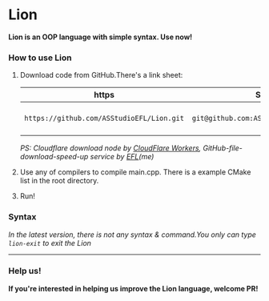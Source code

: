 # Lion

**Lion is an OOP language with simple syntax. Use now!**

### How to use Lion

1. Download code from GitHub.There's a link sheet:

   |                    https                    |                   SSH                   |                           Download                           |
   | :-----------------------------------------: | :-------------------------------------: | :----------------------------------------------------------: |
   | ` https://github.com/ASStudioEFL/Lion.git ` | ` git@github.com:ASStudioEFL/Lion.git ` | [Cloudflare  download node](https://gh.efl.workers.dev/https:/github.com/ASStudioEFL/Lion/archive/master.zip) |

   *PS: Cloudflare download node by [CloudFlare Workers](https://workers.cloudflare.com), GitHub-file-download-speed-up service by [EFL](https://efl.pd2.ink)(me)*

2. Use any of compilers to compile main.cpp. There is a example CMake list in the root directory.
3. Run!

### Syntax

*In the latest version, there is not any syntax & command.You only can type ` lion-exit ` to exit the Lion*

---

### Help us!

**If you're interested in helping us improve the Lion language, welcome PR!**